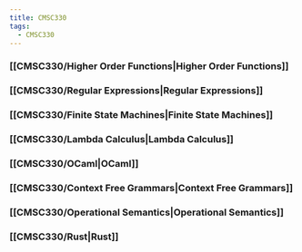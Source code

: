 ```yaml
---
title: CMSC330
tags:
  - CMSC330
---
```

### [[CMSC330/Higher Order Functions|Higher Order Functions]]
### [[CMSC330/Regular Expressions|Regular Expressions]]
### [[CMSC330/Finite State Machines|Finite State Machines]]
### [[CMSC330/Lambda Calculus|Lambda Calculus]]
### [[CMSC330/OCaml|OCaml]]
### [[CMSC330/Context Free Grammars|Context Free Grammars]]
### [[CMSC330/Operational Semantics|Operational Semantics]]
### [[CMSC330/Rust|Rust]]
